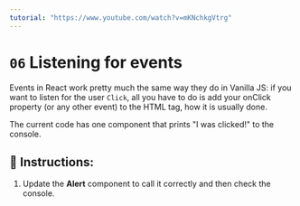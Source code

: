 ```yaml
---
tutorial: "https://www.youtube.com/watch?v=mKNchkgVtrg"
---
```


# `06` Listening for events

Events in React work pretty much the same way they do in Vanilla JS: if you want to listen for the user `Click`, all you have to do is add your onClick property (or any other event) to the HTML tag, how it is usually done.

The current code has one component that prints "I was clicked!" to the console.

## 📝 Instructions:

1. Update the **Alert** component to call it correctly and then check the console.


